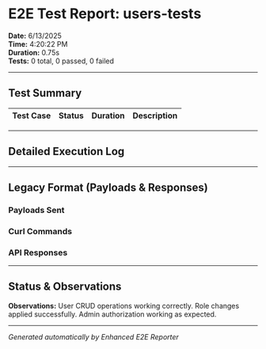 # E2E Test Report: users-tests

**Date:** 6/13/2025  
**Time:** 4:20:22 PM  
**Duration:** 0.75s  
**Tests:** 0 total, 0 passed, 0 failed  

---

## Test Summary

| Test Case | Status | Duration | Description |
|-----------|--------|----------|-------------|


---

## Detailed Execution Log



---

## Legacy Format (Payloads & Responses)

### Payloads Sent


### Curl Commands


### API Responses


---

## Status & Observations



**Observations:**
User CRUD operations working correctly. Role changes applied successfully. Admin authorization working as expected.

---
*Generated automatically by Enhanced E2E Reporter*
